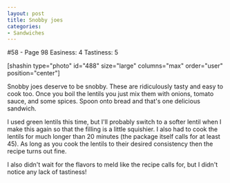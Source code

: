 ```yaml
---
layout: post
title: Snobby joes
categories:
- Sandwiches
---
```


#58 - Page 98
Easiness: 4
Tastiness: 5

[shashin type="photo" id="488" size="large" columns="max" order="user" position="center"]

Snobby joes deserve to be snobby. These are ridiculously tasty and easy to cook too. Once you boil the lentils you just mix them with onions, tomato sauce, and some spices. Spoon onto bread and that's one delicious sandwich.

I used green lentils this time, but I'll probably switch to a softer lentil when I make this again so that the filling is a little squishier. I also had to cook the lentils for much longer than 20 minutes (the package itself calls for at least 45). As long as you cook the lentils to their desired consistency then the recipe turns out fine.

I also didn't wait for the flavors to meld like the recipe calls for, but I didn't notice any lack of tastiness!

